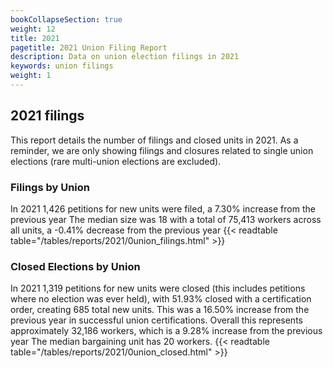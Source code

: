 ```yaml
---
bookCollapseSection: true
weight: 12
title: 2021
pagetitle: 2021 Union Filing Report
description: Data on union election filings in 2021
keywords: union filings
weight: 1
---
```


## 2021 filings

This report details the number of filings and closed units in 2021. As a reminder, we are only showing filings and closures related to single union elections (rare multi-union elections are excluded).

### Filings by Union
In 2021 1,426 petitions for new units were filed, a 7.30% increase from the previous year The median size was 18 with a total of 75,413 workers across all units, a -0.41% decrease from the previous year
{{< readtable table="/tables/reports/2021/0union_filings.html" >}}

### Closed Elections by Union
In 2021 1,319 petitions for new units were closed (this includes petitions where no election was ever held), with 51.93% closed with a certification order, creating 685 total new units. This was a 16.50% increase from the previous year in successful union certifications. Overall this represents approximately 32,186 workers, which is a 9.28% increase from the previous year The median bargaining unit has 20 workers.
{{< readtable table="/tables/reports/2021/0union_closed.html" >}}
